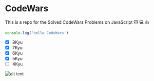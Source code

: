 # CodeWars
This is a repo for the Solved CodeWars Problems on JavaScript 🐱 💻 👍
```js
console.log('hello CodeWars')
```
- [x] 8Kyu
- [x] 7Kyu
- [x] 6Kyu
- [x] 5Kyu
- [ ] 4Kyu

![alt text](https://jungladigital.com/wp-content/uploads/2019/03/codewars-800-350.png)
